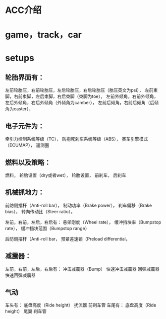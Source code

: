 # ACC介绍
# game，track，car
# setups
## 轮胎界面有：
左前轮胎压，右前轮胎压，左后轮胎压，右后轮胎压（胎压英文为psi），
左前束脚，右前束脚，左后束脚，右后束脚（束脚为toe），
左前外倾角，右前外倾角，左后外倾角，右后外倾角（外倾角为camber），
左前后倾角，右前后倾角（后倾角为caster），
## 电子元件为：
牵引力控制系统等级（TC），
防抱死刹车系统等级（ABS），
赛车引擎模式（ECUMAP），
遥测圈
## 燃料以及策略：
燃料，
轮胎设置（dry或者wet），
轮胎设置，
前刹车，
后刹车
## 机械抓地力：
前防侧摆杆（Anti-roll bar），
制动功率（Brake power），
刹车偏移（Brake bias），
转向传动比（Steer ratio），

左前，右前，左后，右后有：
悬架刚度（Wheel rate），
缓冲挡块率（Bumpstop rate），
缓冲挡块范围（Bumpstop range）

后防侧摆杆（Anti-roll bar，
预紧差速锁（Preload differential，
## 减震器：
左前，右前，左后，右后有：
冲击减震器（Bump）
快速冲击减震器
回弹减震器
快速回弹减震器
## 气动
车头有：
底盘高度（Ride height）
扰流器
前刹车管
车尾有：
底盘高度（Ride height）
尾翼
刹车管



